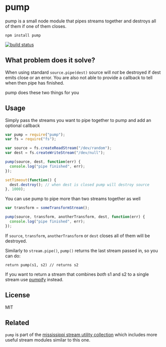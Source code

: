 # pump

pump is a small node module that pipes streams together and destroys all of them if one of them closes.

```
npm install pump
```

[![build status](http://img.shields.io/travis/mafintosh/pump.svg?style=flat)](http://travis-ci.org/mafintosh/pump)

## What problem does it solve?

When using standard `source.pipe(dest)` source will _not_ be destroyed if dest emits close or an error.
You are also not able to provide a callback to tell when then pipe has finished.

pump does these two things for you

## Usage

Simply pass the streams you want to pipe together to pump and add an optional callback

```js
var pump = require("pump");
var fs = require("fs");

var source = fs.createReadStream("/dev/random");
var dest = fs.createWriteStream("/dev/null");

pump(source, dest, function(err) {
  console.log("pipe finished", err);
});

setTimeout(function() {
  dest.destroy(); // when dest is closed pump will destroy source
}, 1000);
```

You can use pump to pipe more than two streams together as well

```js
var transform = someTransformStream();

pump(source, transform, anotherTransform, dest, function(err) {
  console.log("pipe finished", err);
});
```

If `source`, `transform`, `anotherTransform` or `dest` closes all of them will be destroyed.

Similarly to `stream.pipe()`, `pump()` returns the last stream passed in, so you can do:

```
return pump(s1, s2) // returns s2
```

If you want to return a stream that combines _both_ s1 and s2 to a single stream use
[pumpify](https://github.com/mafintosh/pumpify) instead.

## License

MIT

## Related

`pump` is part of the [mississippi stream utility collection](https://github.com/maxogden/mississippi) which includes more useful stream modules similar to this one.
